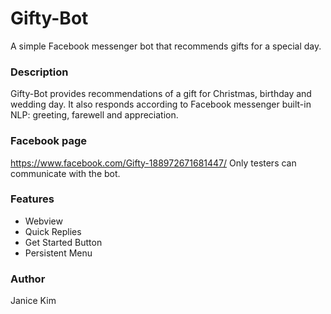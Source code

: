 # Gifty-Bot
A simple Facebook messenger bot that recommends gifts for a special day.

### Description
Gifty-Bot provides recommendations of a gift for Christmas, birthday and wedding day.
It also responds according to Facebook messenger built-in NLP: greeting, farewell and appreciation.

### Facebook page
https://www.facebook.com/Gifty-188972671681447/
Only testers can communicate with the bot.

### Features
* Webview
* Quick Replies
* Get Started Button
* Persistent Menu

### Author
Janice Kim
